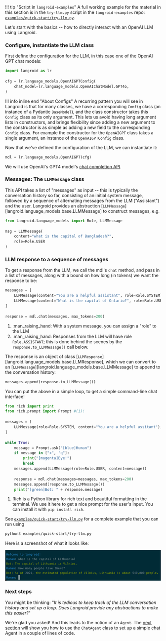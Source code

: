 !!! tip "Script in `langroid-examples`"
    A full working example for the material in this section is 
    in the `try-llm.py` script in the `langroid-examples` repo:
    [`examples/quick-start/try-llm.py`](https://github.com/langroid/langroid-examples/tree/main/examples/quick-start/try-llm.py).
        

Let's start with the basics -- how to directly interact with an OpenAI LLM
using Langroid.

### Configure, instantiate the LLM class

First define the configuration for the LLM, in this case one of the
OpenAI GPT chat models:
```py
import langroid as lr

cfg = lr.language_models.OpenAIGPTConfig(
    chat_model=lr.language_models.OpenAIChatModel.GPT4o,
)
```
!!! info inline end "About Configs"
    A recurring pattern you will see in Langroid is that for many classes,
    we have a corresponding `Config` class (an instance of a Pydantic `BaseModel`),
    and the class constructor takes this `Config` class as its only argument.
    This lets us avoid having long argument lists in constructors, and brings flexibility
    since adding a new argument to the constructor is as simple as adding a new field
    to the corresponding `Config` class.
    For example the constructor for the `OpenAIGPT` class takes a single argument,
    an instance of the `OpenAIGPTConfig` class.

Now that we've defined the configuration of the LLM, we can instantiate it:
```py
mdl = lr.language_models.OpenAIGPT(cfg)
```


We will use OpenAI's GPT4 model's [chat completion API](https://platform.openai.com/docs/guides/gpt/chat-completions-api).

### Messages: The `LLMMessage` class

This API takes a list of "messages" as input -- this is typically the conversation
history so far, consisting of an initial system message, followed by a sequence
of alternating messages from the LLM ("Assistant") and the user.
Langroid provides an abstraction 
[`LLMMessage`][langroid.language_models.base.LLMMessage] to construct messages, e.g.
```py
from langroid.language_models import Role, LLMMessage

msg = LLMMessage(
    content="what is the capital of Bangladesh?", 
    role=Role.USER
)
```

### LLM response to a sequence of messages

To get a response from the LLM, we call the mdl's `chat` method,
and pass in a list of messages, along with a bound on how long (in tokens)
we want the response to be:
```py
messages = [
    LLMMessage(content="You are a helpful assistant", role=Role.SYSTEM), #(1)!
    LLMMessage(content="What is the capital of Ontario?", role=Role.USER), #(2)!
]

response = mdl.chat(messages, max_tokens=200)
```

1. :man_raising_hand: With a system message, you can assign a "role" to the LLM
2. :man_raising_hand: Responses from the LLM will have role `Role.ASSISTANT`;
   this is done behind the scenes by the `response.to_LLMMessage()` call below.

The response is an object of class [`LLMResponse`][langroid.language_models.base.LLMResponse], 
which we can convert to an
[`LLMMessage`][langroid.language_models.base.LLMMessage] to append to the conversation history:
```py
messages.append(response.to_LLMMessage())
```

You can put the above in a simple loop, 
to get a simple command-line chat interface!

```py
from rich import print
from rich.prompt import Prompt #(1)!

messages = [
    LLMMessage(role=Role.SYSTEM, content="You are a helpful assitant"),
]

while True:
    message = Prompt.ask("[blue]Human")
    if message in ["x", "q"]:
        print("[magenta]Bye!")
        break
    messages.append(LLMMessage(role=Role.USER, content=message))

    response = mdl.chat(messages=messages, max_tokens=200)
    messages.append(response.to_LLMMessage())
    print("[green]Bot: " + response.message)
```

1. Rich is a Python library for rich text and beautiful formatting in the terminal.
   We use it here to get a nice prompt for the user's input.
   You can install it with `pip install rich`.

See [`examples/quick-start/try-llm.py`](https://github.com/langroid/langroid-examples/blob/main/examples/quick-start/try-llm.py)
for a complete example that you can run using
```bash
python3 examples/quick-start/try-llm.py
```

Here is a screenshot of what it looks like:

![try-llm.png](try-llm.png)

### Next steps
You might be thinking: 
"_It is tedious to keep track of the LLM conversation history and set up a 
loop. Does Langroid provide any abstractions to make this easier?_"

We're glad you asked! And this leads to the notion of an `Agent`. 
The [next section](chat-agent.md) will show you how to use the `ChatAgent` class 
to set up a simple chat Agent in a couple of lines of code.

